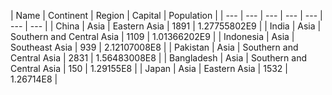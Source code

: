 | Name | Continent | Region | Capital | Population | 
| --- | --- | --- | --- | --- | --- | --- |
| China | Asia | Eastern Asia | 1891 | 1.27755802E9 |
| India | Asia | Southern and Central Asia | 1109 | 1.01366202E9 |
| Indonesia | Asia | Southeast Asia | 939 | 2.12107008E8 |
| Pakistan | Asia | Southern and Central Asia | 2831 | 1.56483008E8 |
| Bangladesh | Asia | Southern and Central Asia | 150 | 1.29155E8 |
| Japan | Asia | Eastern Asia | 1532 | 1.26714E8 |
